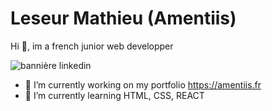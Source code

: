 
# Leseur Mathieu (Amentiis)

Hi 👋, im a french junior web developper

![bannière linkedin](https://user-images.githubusercontent.com/57065718/200612620-8cd48a28-3762-41d5-9d3e-8638f76639f8.png)
- 🔭 I’m currently working on my portfolio https://amentiis.fr
- 🌱 I’m currently learning HTML, CSS, REACT


